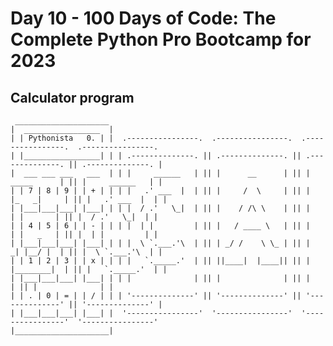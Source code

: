 # Day 10 - 100 Days of Code: The Complete Python Pro Bootcamp for 2023

## Calculator program

     _____________________
    |  _________________  |
    | | Pythonista   0. | |  .----------------.  .----------------.  .----------------.  .----------------. 
    | |_________________| | | .--------------. || .--------------. || .--------------. || .--------------. |
    |  ___ ___ ___   ___  | | |     ______   | || |      __      | || |   _____      | || |     ______   | |
    | | 7 | 8 | 9 | | + | | | |   .' ___  |  | || |     /  \     | || |  |_   _|     | || |   .' ___  |  | |
    | |___|___|___| |___| | | |  / .'   \_|  | || |    / /\ \    | || |    | |       | || |  / .'   \_|  | |
    | | 4 | 5 | 6 | | - | | | |  | |         | || |   / ____ \   | || |    | |   _   | || |  | |         | |
    | |___|___|___| |___| | | |  \ `.___.'\  | || | _/ /    \ \_ | || |   _| |__/ |  | || |  \ `.___.'\  | |
    | | 1 | 2 | 3 | | x | | | |   `._____.'  | || ||____|  |____|| || |  |________|  | || |   `._____.'  | |
    | |___|___|___| |___| | | |              | || |              | || |              | || |              | |
    | | . | 0 | = | | / | | | '--------------' || '--------------' || '--------------' || '--------------' |
    | |___|___|___| |___| |  '----------------'  '----------------'  '----------------'  '----------------' 
    |_____________________|
